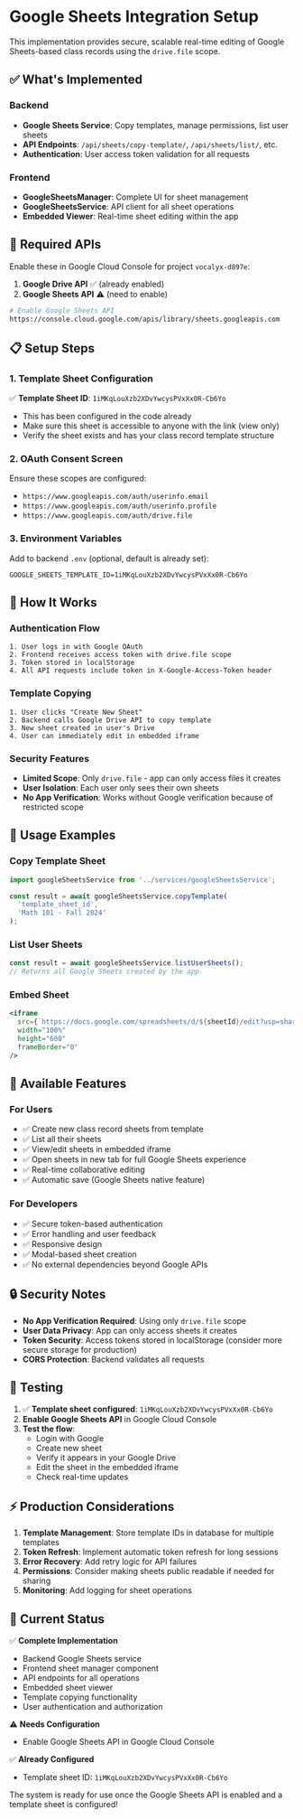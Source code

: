 # Google Sheets Integration Setup

This implementation provides secure, scalable real-time editing of Google Sheets-based class records using the `drive.file` scope.

## ✅ What's Implemented

### Backend
- **Google Sheets Service**: Copy templates, manage permissions, list user sheets
- **API Endpoints**: `/api/sheets/copy-template/`, `/api/sheets/list/`, etc.
- **Authentication**: User access token validation for all requests

### Frontend
- **GoogleSheetsManager**: Complete UI for sheet management
- **GoogleSheetsService**: API client for all sheet operations
- **Embedded Viewer**: Real-time sheet editing within the app

## 🔧 Required APIs

Enable these in Google Cloud Console for project `vocalyx-d897e`:

1. **Google Drive API** ✅ (already enabled)
2. **Google Sheets API** ⚠️ (need to enable)

```bash
# Enable Google Sheets API
https://console.cloud.google.com/apis/library/sheets.googleapis.com
```

## 📋 Setup Steps

### 1. Template Sheet Configuration
✅ **Template Sheet ID**: `1iMKqLouXzb2XDvYwcysPVxXx0R-Cb6Yo`
- This has been configured in the code already
- Make sure this sheet is accessible to anyone with the link (view only)
- Verify the sheet exists and has your class record template structure

### 2. OAuth Consent Screen
Ensure these scopes are configured:
- `https://www.googleapis.com/auth/userinfo.email`
- `https://www.googleapis.com/auth/userinfo.profile`
- `https://www.googleapis.com/auth/drive.file`

### 3. Environment Variables
Add to backend `.env` (optional, default is already set):
```env
GOOGLE_SHEETS_TEMPLATE_ID=1iMKqLouXzb2XDvYwcysPVxXx0R-Cb6Yo
```

## 🎯 How It Works

### Authentication Flow
```
1. User logs in with Google OAuth
2. Frontend receives access token with drive.file scope
3. Token stored in localStorage
4. All API requests include token in X-Google-Access-Token header
```

### Template Copying
```
1. User clicks "Create New Sheet"
2. Backend calls Google Drive API to copy template
3. New sheet created in user's Drive
4. User can immediately edit in embedded iframe
```

### Security Features
- **Limited Scope**: Only `drive.file` - app can only access files it creates
- **User Isolation**: Each user only sees their own sheets
- **No App Verification**: Works without Google verification because of restricted scope

## 🚀 Usage Examples

### Copy Template Sheet
```javascript
import googleSheetsService from '../services/googleSheetsService';

const result = await googleSheetsService.copyTemplate(
  'template_sheet_id',
  'Math 101 - Fall 2024'
);
```

### List User Sheets
```javascript
const result = await googleSheetsService.listUserSheets();
// Returns all Google Sheets created by the app
```

### Embed Sheet
```jsx
<iframe
  src={`https://docs.google.com/spreadsheets/d/${sheetId}/edit?usp=sharing&rm=embedded`}
  width="100%"
  height="600"
  frameBorder="0"
/>
```

## 📱 Available Features

### For Users
- ✅ Create new class record sheets from template
- ✅ List all their sheets
- ✅ View/edit sheets in embedded iframe
- ✅ Open sheets in new tab for full Google Sheets experience
- ✅ Real-time collaborative editing
- ✅ Automatic save (Google Sheets native feature)

### For Developers
- ✅ Secure token-based authentication
- ✅ Error handling and user feedback
- ✅ Responsive design
- ✅ Modal-based sheet creation
- ✅ No external dependencies beyond Google APIs

## 🔒 Security Notes

- **No App Verification Required**: Using only `drive.file` scope
- **User Data Privacy**: App can only access sheets it creates
- **Token Security**: Access tokens stored in localStorage (consider more secure storage for production)
- **CORS Protection**: Backend validates all requests

## 🧪 Testing

1. ✅ **Template sheet configured**: `1iMKqLouXzb2XDvYwcysPVxXx0R-Cb6Yo`
2. **Enable Google Sheets API** in Google Cloud Console
3. **Test the flow**:
   - Login with Google
   - Create new sheet
   - Verify it appears in your Google Drive
   - Edit the sheet in the embedded iframe
   - Check real-time updates

## ⚡ Production Considerations

1. **Template Management**: Store template IDs in database for multiple templates
2. **Token Refresh**: Implement automatic token refresh for long sessions
3. **Error Recovery**: Add retry logic for API failures
4. **Permissions**: Consider making sheets public readable if needed for sharing
5. **Monitoring**: Add logging for sheet operations

## 🎯 Current Status

✅ **Complete Implementation**
- Backend Google Sheets service
- Frontend sheet manager component
- API endpoints for all operations
- Embedded sheet viewer
- Template copying functionality
- User authentication and authorization

⚠️ **Needs Configuration**
- Enable Google Sheets API in Google Cloud Console

✅ **Already Configured**
- Template sheet ID: `1iMKqLouXzb2XDvYwcysPVxXx0R-Cb6Yo`

The system is ready for use once the Google Sheets API is enabled and a template sheet is configured! 
